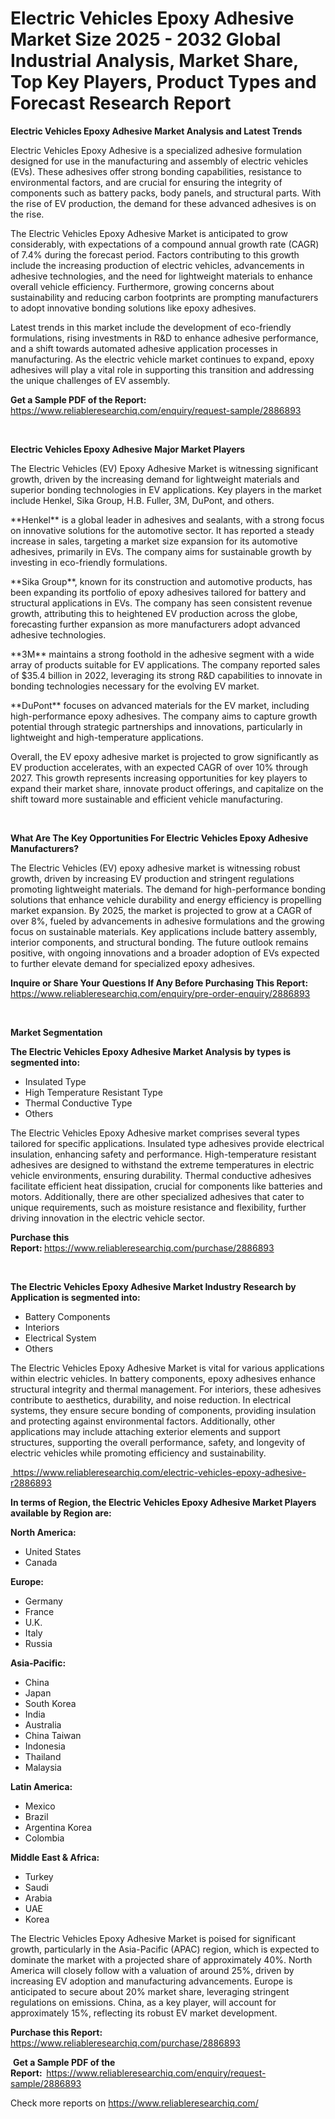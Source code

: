 <p><h1>Electric Vehicles Epoxy Adhesive Market Size 2025 - 2032 Global Industrial Analysis, Market Share, Top Key Players, Product Types and Forecast Research Report</h1></p><p><strong>Electric Vehicles Epoxy Adhesive Market Analysis and Latest Trends</strong></p>
<p><p>Electric Vehicles Epoxy Adhesive is a specialized adhesive formulation designed for use in the manufacturing and assembly of electric vehicles (EVs). These adhesives offer strong bonding capabilities, resistance to environmental factors, and are crucial for ensuring the integrity of components such as battery packs, body panels, and structural parts. With the rise of EV production, the demand for these advanced adhesives is on the rise.</p><p>The Electric Vehicles Epoxy Adhesive Market is anticipated to grow considerably, with expectations of a compound annual growth rate (CAGR) of 7.4% during the forecast period. Factors contributing to this growth include the increasing production of electric vehicles, advancements in adhesive technologies, and the need for lightweight materials to enhance overall vehicle efficiency. Furthermore, growing concerns about sustainability and reducing carbon footprints are prompting manufacturers to adopt innovative bonding solutions like epoxy adhesives. </p><p>Latest trends in this market include the development of eco-friendly formulations, rising investments in R&D to enhance adhesive performance, and a shift towards automated adhesive application processes in manufacturing. As the electric vehicle market continues to expand, epoxy adhesives will play a vital role in supporting this transition and addressing the unique challenges of EV assembly.</p></p>
<p><strong>Get a Sample PDF of the Report:&nbsp;</strong> <a href="https://www.reliableresearchiq.com/enquiry/request-sample/2886893?utm_campaign=3058&utm_medium=2&utm_source=Github&utm_content=ia&utm_term=13032025&utm_id=electric-vehicles-epoxy-adhesive">https://www.reliableresearchiq.com/enquiry/request-sample/2886893</a></p>
<p>&nbsp;</p>
<p><strong>Electric Vehicles Epoxy Adhesive Major Market Players</strong></p>
<p><p>The Electric Vehicles (EV) Epoxy Adhesive Market is witnessing significant growth, driven by the increasing demand for lightweight materials and superior bonding technologies in EV applications. Key players in the market include Henkel, Sika Group, H.B. Fuller, 3M, DuPont, and others.</p><p>**Henkel** is a global leader in adhesives and sealants, with a strong focus on innovative solutions for the automotive sector. It has reported a steady increase in sales, targeting a market size expansion for its automotive adhesives, primarily in EVs. The company aims for sustainable growth by investing in eco-friendly formulations.</p><p>**Sika Group**, known for its construction and automotive products, has been expanding its portfolio of epoxy adhesives tailored for battery and structural applications in EVs. The company has seen consistent revenue growth, attributing this to heightened EV production across the globe, forecasting further expansion as more manufacturers adopt advanced adhesive technologies.</p><p>**3M** maintains a strong foothold in the adhesive segment with a wide array of products suitable for EV applications. The company reported sales of $35.4 billion in 2022, leveraging its strong R&D capabilities to innovate in bonding technologies necessary for the evolving EV market.</p><p>**DuPont** focuses on advanced materials for the EV market, including high-performance epoxy adhesives. The company aims to capture growth potential through strategic partnerships and innovations, particularly in lightweight and high-temperature applications.</p><p>Overall, the EV epoxy adhesive market is projected to grow significantly as EV production accelerates, with an expected CAGR of over 10% through 2027. This growth represents increasing opportunities for key players to expand their market share, innovate product offerings, and capitalize on the shift toward more sustainable and efficient vehicle manufacturing.</p></p>
<p>&nbsp;</p>
<p><strong>What Are The Key Opportunities For Electric Vehicles Epoxy Adhesive Manufacturers?</strong></p>
<p><p>The Electric Vehicles (EV) epoxy adhesive market is witnessing robust growth, driven by increasing EV production and stringent regulations promoting lightweight materials. The demand for high-performance bonding solutions that enhance vehicle durability and energy efficiency is propelling market expansion. By 2025, the market is projected to grow at a CAGR of over 8%, fueled by advancements in adhesive formulations and the growing focus on sustainable materials. Key applications include battery assembly, interior components, and structural bonding. The future outlook remains positive, with ongoing innovations and a broader adoption of EVs expected to further elevate demand for specialized epoxy adhesives.</p></p>
<p><strong>Inquire or Share Your Questions If Any Before Purchasing This Report:</strong> <a href="https://www.reliableresearchiq.com/enquiry/pre-order-enquiry/2886893?utm_campaign=3058&utm_medium=2&utm_source=Github&utm_content=ia&utm_term=13032025&utm_id=electric-vehicles-epoxy-adhesive">https://www.reliableresearchiq.com/enquiry/pre-order-enquiry/2886893</a></p>
<p>&nbsp;</p>
<p><strong>Market Segmentation</strong></p>
<p><strong>The Electric Vehicles Epoxy Adhesive Market Analysis by types is segmented into:</strong></p>
<p><ul><li> Insulated Type</li><li>High Temperature Resistant Type</li><li>Thermal Conductive Type</li><li>Others </li></ul></p>
<p><p>The Electric Vehicles Epoxy Adhesive market comprises several types tailored for specific applications. Insulated type adhesives provide electrical insulation, enhancing safety and performance. High-temperature resistant adhesives are designed to withstand the extreme temperatures in electric vehicle environments, ensuring durability. Thermal conductive adhesives facilitate efficient heat dissipation, crucial for components like batteries and motors. Additionally, there are other specialized adhesives that cater to unique requirements, such as moisture resistance and flexibility, further driving innovation in the electric vehicle sector.</p></p>
<p><strong>Purchase this Report:&nbsp;</strong><a href="https://www.reliableresearchiq.com/purchase/2886893?utm_campaign=3058&utm_medium=2&utm_source=Github&utm_content=ia&utm_term=13032025&utm_id=electric-vehicles-epoxy-adhesive">https://www.reliableresearchiq.com/purchase/2886893</a></p>
<p>&nbsp;</p>
<p><strong>The Electric Vehicles Epoxy Adhesive Market Industry Research by Application is segmented into:</strong></p>
<p><ul><li> Battery Components</li><li>Interiors</li><li>Electrical System</li><li>Others </li></ul></p>
<p><p>The Electric Vehicles Epoxy Adhesive Market is vital for various applications within electric vehicles. In battery components, epoxy adhesives enhance structural integrity and thermal management. For interiors, these adhesives contribute to aesthetics, durability, and noise reduction. In electrical systems, they ensure secure bonding of components, providing insulation and protecting against environmental factors. Additionally, other applications may include attaching exterior elements and support structures, supporting the overall performance, safety, and longevity of electric vehicles while promoting efficiency and sustainability.</p></p>
<p><a href="https://www.reliableresearchiq.com/electric-vehicles-epoxy-adhesive-r2886893?utm_campaign=3058&utm_medium=2&utm_source=Github&utm_content=ia&utm_term=13032025&utm_id=electric-vehicles-epoxy-adhesive">&nbsp;https://www.reliableresearchiq.com/electric-vehicles-epoxy-adhesive-r2886893</a></p>
<p><strong>In terms of Region, the Electric Vehicles Epoxy Adhesive Market Players available by Region are:</strong></p>
<p>
    <p> <strong> North America: </strong>
        <ul>
            <li>United States</li>
            <li>Canada</li>
        </ul>
        </p> 
    <p> <strong> Europe: </strong>
        <ul>
            <li>Germany</li>
            <li>France</li>
            <li>U.K.</li>
            <li>Italy</li>
            <li>Russia</li>
        </ul>
        </p> 
    <p> <strong> Asia-Pacific: </strong>
        <ul>
            <li>China</li>
            <li>Japan</li>
            <li>South Korea</li>
            <li>India</li>
            <li>Australia</li>
            <li>China Taiwan</li>
            <li>Indonesia</li>
            <li>Thailand</li>
            <li>Malaysia</li>
        </ul>
        </p> 
    <p> <strong> Latin America: </strong>
        <ul>
            <li>Mexico</li>
            <li>Brazil</li>
            <li>Argentina Korea</li>
            <li>Colombia</li>
        </ul>
        </p> 
    <p> <strong> Middle East & Africa: </strong>
        <ul>
            <li>Turkey</li>
            <li>Saudi</li>
            <li>Arabia</li>
            <li>UAE</li>
            <li>Korea</li>
        </ul>
    </p>
    </p>
<p><p>The Electric Vehicles Epoxy Adhesive Market is poised for significant growth, particularly in the Asia-Pacific (APAC) region, which is expected to dominate the market with a projected share of approximately 40%. North America will closely follow with a valuation of around 25%, driven by increasing EV adoption and manufacturing advancements. Europe is anticipated to secure about 20% market share, leveraging stringent regulations on emissions. China, as a key player, will account for approximately 15%, reflecting its robust EV market development.</p></p>
<p><strong>Purchase this Report: </strong><a href="https://www.reliableresearchiq.com/purchase/2886893?utm_campaign=3058&utm_medium=2&utm_source=Github&utm_content=ia&utm_term=13032025&utm_id=electric-vehicles-epoxy-adhesive">https://www.reliableresearchiq.com/purchase/2886893</a></p>
<p>&nbsp;<strong>Get a Sample PDF of the Report:&nbsp;&nbsp;</strong><a href="https://www.reliableresearchiq.com/enquiry/request-sample/2886893?utm_campaign=3058&utm_medium=2&utm_source=Github&utm_content=ia&utm_term=13032025&utm_id=electric-vehicles-epoxy-adhesive">https://www.reliableresearchiq.com/enquiry/request-sample/2886893</a></p>
<p><strong></strong></p>
<p>Check more reports on <a href="https://www.reliableresearchiq.com/?utm_campaign=3058&utm_medium=2&utm_source=Github&utm_content=ia&utm_term=13032025&utm_id=electric-vehicles-epoxy-adhesive">https://www.reliableresearchiq.com/</a></p>